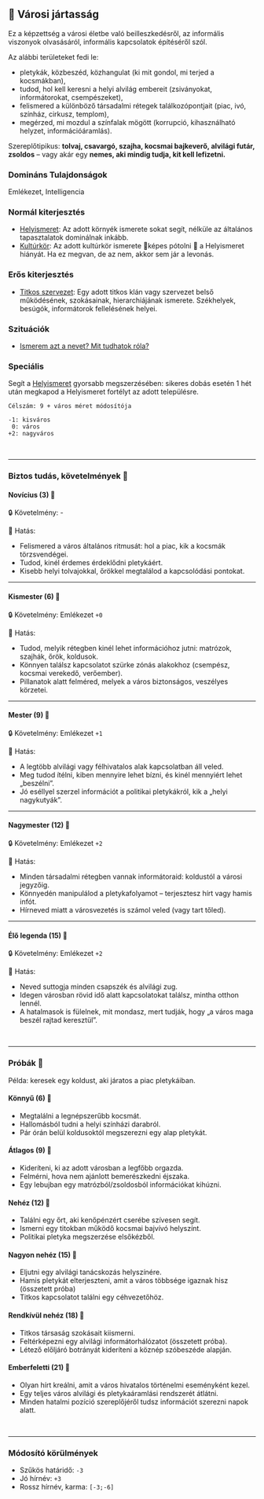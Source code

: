 ## 🔵 Városi jártasság

Ez a képzettség a városi életbe való beilleszkedésről, az informális viszonyok olvasásáról, informális kapcsolatok építéséről szól.

Az alábbi területeket fedi le:
- pletykák, közbeszéd, közhangulat (ki mit gondol, mi terjed a kocsmákban),
- tudod, hol kell keresni a helyi alvilág embereit (zsiványokat, informátorokat, csempészeket),
- felismered a különböző társadalmi rétegek találkozópontjait (piac, ivó, színház, cirkusz, templom),
- megérzed, mi mozdul a színfalak mögött (korrupció, kihasználható helyzet, információáramlás).

Szereplőtipikus: **tolvaj, csavargó, szajha, kocsmai bajkeverő, alvilági futár, zsoldos** – vagy akár egy **nemes, aki mindig tudja, kit kell lefizetni.**

### Domináns Tulajdonságok

Emlékezet, Intelligencia

### Normál kiterjesztés

- [Helyismeret](../fortelyok.kiemelt/helyismeret.md): Az adott környék ismerete sokat segít, nélküle az általános tapasztalatok dominálnak inkább.
- [Kultúrkör](../fortelyok.kiemelt/kulturkor.md): Az adott kultúrkör ismerete 🔆képes pótolni 🔆 a Helyismeret hiányát. Ha ez megvan, de az nem, akkor sem jár a levonás.

### Erős kiterjesztés

- [Titkos szervezet](../fortelyok.szabad/titkos_szervezet.md): Egy adott titkos klán vagy szervezet belső működésének, szokásainak, hierarchiájának ismerete. Székhelyek, besúgók, informátorok fellelésének helyei.

### Szituációk

- [Ismerem azt a nevet? Mit tudhatok róla?](../szituaciok/ismerem_mit_tudhatok_rola.md)

### Speciális

Segít a [Helyismeret](../fortelyok.kiemelt/helyismeret.md) gyorsabb megszerzésében: sikeres dobás esetén 1 hét után megkapod a Helyismeret fortélyt az adott településre.

```
Célszám: 9 + város méret módosítója

-1: kisváros
 0: város
+2: nagyváros
```

<br />

---
### Biztos tudás, követelmények 📖

#### Novícius (3) 📖

🔒 Követelmény: -

🌟 Hatás:
- Felismered a város általános ritmusát: hol a piac, kik a kocsmák törzsvendégei.
- Tudod, kinél érdemes érdeklődni pletykáért.
- Kisebb helyi tolvajokkal, őrökkel megtalálod a kapcsolódási pontokat.

---
#### Kismester (6) 📖

🔒 Követelmény: Emlékezet `+0`

🌟 Hatás:
- Tudod, melyik rétegben kinél lehet információhoz jutni: matrózok, szajhák, őrök, koldusok.
- Könnyen találsz kapcsolatot szürke zónás alakokhoz (csempész, kocsmai verekedő, verőember).
- Pillanatok alatt felméred, melyek a város biztonságos, veszélyes körzetei.

---
#### Mester (9) 📖

🔒 Követelmény: Emlékezet `+1`

🌟 Hatás:
- A legtöbb alvilági vagy félhivatalos alak kapcsolatban áll veled.
- Meg tudod ítélni, kiben mennyire lehet bízni, és kinél mennyiért lehet „beszélni”.
- Jó eséllyel szerzel információt a politikai pletykákról, kik a „helyi nagykutyák”.

---
#### Nagymester (12) 📖

🔒 Követelmény: Emlékezet `+2`

🌟 Hatás:
- Minden társadalmi rétegben vannak informátoraid: koldustól a városi jegyzőig.
- Könnyedén manipulálod a pletykafolyamot – terjesztesz hírt vagy hamis infót.
- Hírneved miatt a városvezetés is számol veled (vagy tart tőled).

---
#### Élő legenda (15) 📖

🔒 Követelmény: Emlékezet `+2`

🌟 Hatás:

- Neved suttogja minden csapszék és alvilági zug.
- Idegen városban rövid idő alatt kapcsolatokat találsz, mintha otthon lennél.
- A hatalmasok is fülelnek, mit mondasz, mert tudják, hogy „a város maga beszél rajtad keresztül”.

<br />

---
### Próbák 🎲

Példa: keresek egy koldust, aki járatos a piac pletykáiban.

#### Könnyű (6) 🎲 

- Megtalálni a legnépszerűbb kocsmát.
- Hallomásból tudni a helyi színházi darabról.
- Pár órán belül koldusoktól megszerezni egy alap pletykát.

#### Átlagos (9) 🎲 

- Kideríteni, ki az adott városban a legfőbb orgazda.
- Felmérni, hova nem ajánlott bemerészkedni éjszaka.
- Egy lebujban egy matrózból/zsoldosból információkat kihúzni.

#### Nehéz (12) 🎲 

- Találni egy őrt, aki kenőpénzért cserébe szívesen segít.
- Ismerni egy titokban működő kocsmai bajvívó helyszínt.
- Politikai pletyka megszerzése elsőkézből.

#### Nagyon nehéz (15) 🎲 

- Eljutni egy alvilági tanácskozás helyszínére.
- Hamis pletykát elterjeszteni, amit a város többsége igaznak hisz (összetett próba)
- Titkos kapcsolatot találni egy céhvezetőhöz.

#### Rendkívül nehéz (18) 🎲 

- Titkos társaság szokásait kiismerni.
- Feltérképezni egy alvilági informátorhálózatot (összetett próba).
- Létező előljáró botrányát kideríteni a köznép szóbeszéde alapján.

#### Emberfeletti (21) 🎲 

- Olyan hírt kreálni, amit a város hivatalos történelmi eseményként kezel.
- Egy teljes város alvilági és pletykaáramlási rendszerét átlátni.
- Minden hatalmi pozíció szereplőjéről tudsz információt szerezni napok alatt.

<br />

---
### Módosító körülmények

- Szűkös határidő: `-3`
- Jó hírnév: `+3`
- Rossz hírnév, karma: `[-3;-6]`

